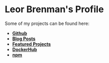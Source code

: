 # Leor Brenman's Profile

Some of my projects can be found here:
* [**Github**](https://github.com/lbrenman?tab=repositories)
* [**Blog Posts**](https://www.linkedin.com/in/leorbrenman/#Projects)
* [**Featured Projects**](https://www.linkedin.com/in/leorbrenman/#Featured)
* [**DockerHub**](https://hub.docker.com/u/lbrenman)
* [**npm**](https://www.npmjs.com/settings/lbrenman/packages)


<!--
**lbrenman/lbrenman** is a ✨ _special_ ✨ repository because its `README.md` (this file) appears on your GitHub profile.

Here are some ideas to get you started:

- 🔭 I’m currently working on ...
- 🌱 I’m currently learning ...
- 👯 I’m looking to collaborate on ...
- 🤔 I’m looking for help with ...
- 💬 Ask me about ...
- 📫 How to reach me: ...
- 😄 Pronouns: ...
- ⚡ Fun fact: ...

### Hi there 👋
-->
